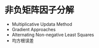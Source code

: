 # 非负矩阵因子分解

* Multiplicative Updata Method
* Gradient Approaches
* Alternating Non-negative Least Squares
* 均方根误差
